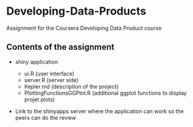 # Developing-Data-Products
Assignment for the Coursera Developing Data Product course

## Contents of the assignment

* shiny application
  * ui.R (user interface)
  * server.R (server side) 
  * Kepler.md (description of the project)
  * PlottingFunctionsGGPlot.R (additional ggplot functions to display projet plots)

* Link to the shinyapps server where the application can work so the peers can do the review


